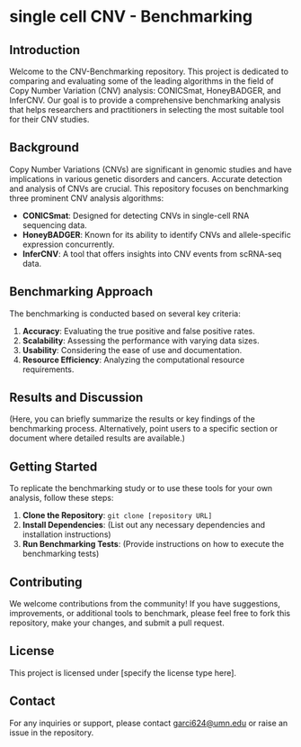 # single cell CNV - Benchmarking

## Introduction
Welcome to the CNV-Benchmarking repository. This project is dedicated to comparing and evaluating some of the leading algorithms in the field of Copy Number Variation (CNV) analysis: CONICSmat, HoneyBADGER, and InferCNV. Our goal is to provide a comprehensive benchmarking analysis that helps researchers and practitioners in selecting the most suitable tool for their CNV studies.

## Background
Copy Number Variations (CNVs) are significant in genomic studies and have implications in various genetic disorders and cancers. Accurate detection and analysis of CNVs are crucial. This repository focuses on benchmarking three prominent CNV analysis algorithms:

- **CONICSmat**: Designed for detecting CNVs in single-cell RNA sequencing data.
- **HoneyBADGER**: Known for its ability to identify CNVs and allele-specific expression concurrently.
- **InferCNV**: A tool that offers insights into CNV events from scRNA-seq data.

## Benchmarking Approach
The benchmarking is conducted based on several key criteria:
1. **Accuracy**: Evaluating the true positive and false positive rates.
2. **Scalability**: Assessing the performance with varying data sizes.
3. **Usability**: Considering the ease of use and documentation.
4. **Resource Efficiency**: Analyzing the computational resource requirements.

## Results and Discussion
(Here, you can briefly summarize the results or key findings of the benchmarking process. Alternatively, point users to a specific section or document where detailed results are available.)

## Getting Started
To replicate the benchmarking study or to use these tools for your own analysis, follow these steps:
1. **Clone the Repository**: `git clone [repository URL]`
2. **Install Dependencies**: (List out any necessary dependencies and installation instructions)
3. **Run Benchmarking Tests**: (Provide instructions on how to execute the benchmarking tests)

## Contributing
We welcome contributions from the community! If you have suggestions, improvements, or additional tools to benchmark, please feel free to fork this repository, make your changes, and submit a pull request.

## License
This project is licensed under [specify the license type here].

## Contact
For any inquiries or support, please contact garci624@umn.edu or raise an issue in the repository.
